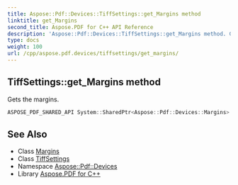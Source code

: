 ```yaml
---
title: Aspose::Pdf::Devices::TiffSettings::get_Margins method
linktitle: get_Margins
second_title: Aspose.PDF for C++ API Reference
description: 'Aspose::Pdf::Devices::TiffSettings::get_Margins method. Gets the margins in C++.'
type: docs
weight: 100
url: /cpp/aspose.pdf.devices/tiffsettings/get_margins/
---
```

## TiffSettings::get_Margins method


Gets the margins.

```cpp
ASPOSE_PDF_SHARED_API System::SharedPtr<Aspose::Pdf::Devices::Margins> Aspose::Pdf::Devices::TiffSettings::get_Margins() const
```

## See Also

* Class [Margins](../../margins/)
* Class [TiffSettings](../)
* Namespace [Aspose::Pdf::Devices](../../)
* Library [Aspose.PDF for C++](../../../)
